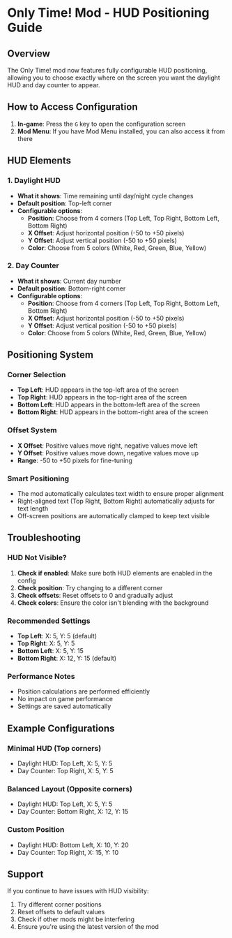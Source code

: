 # Only Time! Mod - HUD Positioning Guide

## Overview
The Only Time! mod now features fully configurable HUD positioning, allowing you to choose exactly where on the screen you want the daylight HUD and day counter to appear.

## How to Access Configuration
1. **In-game**: Press the `G` key to open the configuration screen
2. **Mod Menu**: If you have Mod Menu installed, you can also access it from there

## HUD Elements

### 1. Daylight HUD
- **What it shows**: Time remaining until day/night cycle changes
- **Default position**: Top-left corner
- **Configurable options**:
  - **Position**: Choose from 4 corners (Top Left, Top Right, Bottom Left, Bottom Right)
  - **X Offset**: Adjust horizontal position (-50 to +50 pixels)
  - **Y Offset**: Adjust vertical position (-50 to +50 pixels)
  - **Color**: Choose from 5 colors (White, Red, Green, Blue, Yellow)

### 2. Day Counter
- **What it shows**: Current day number
- **Default position**: Bottom-right corner
- **Configurable options**:
  - **Position**: Choose from 4 corners (Top Left, Top Right, Bottom Left, Bottom Right)
  - **X Offset**: Adjust horizontal position (-50 to +50 pixels)
  - **Y Offset**: Adjust vertical position (-50 to +50 pixels)
  - **Color**: Choose from 5 colors (White, Red, Green, Blue, Yellow)

## Positioning System

### Corner Selection
- **Top Left**: HUD appears in the top-left area of the screen
- **Top Right**: HUD appears in the top-right area of the screen
- **Bottom Left**: HUD appears in the bottom-left area of the screen
- **Bottom Right**: HUD appears in the bottom-right area of the screen

### Offset System
- **X Offset**: Positive values move right, negative values move left
- **Y Offset**: Positive values move down, negative values move up
- **Range**: -50 to +50 pixels for fine-tuning

### Smart Positioning
- The mod automatically calculates text width to ensure proper alignment
- Right-aligned text (Top Right, Bottom Right) automatically adjusts for text length
- Off-screen positions are automatically clamped to keep text visible

## Troubleshooting

### HUD Not Visible?
1. **Check if enabled**: Make sure both HUD elements are enabled in the config
2. **Check position**: Try changing to a different corner
3. **Check offsets**: Reset offsets to 0 and gradually adjust
4. **Check colors**: Ensure the color isn't blending with the background

### Recommended Settings
- **Top Left**: X: 5, Y: 5 (default)
- **Top Right**: X: 5, Y: 5
- **Bottom Left**: X: 5, Y: 15
- **Bottom Right**: X: 12, Y: 15 (default)

### Performance Notes
- Position calculations are performed efficiently
- No impact on game performance
- Settings are saved automatically

## Example Configurations

### Minimal HUD (Top corners)
- Daylight HUD: Top Left, X: 5, Y: 5
- Day Counter: Top Right, X: 5, Y: 5

### Balanced Layout (Opposite corners)
- Daylight HUD: Top Left, X: 5, Y: 5
- Day Counter: Bottom Right, X: 12, Y: 15

### Custom Position
- Daylight HUD: Bottom Left, X: 10, Y: 20
- Day Counter: Top Right, X: 15, Y: 10

## Support
If you continue to have issues with HUD visibility:
1. Try different corner positions
2. Reset offsets to default values
3. Check if other mods might be interfering
4. Ensure you're using the latest version of the mod
